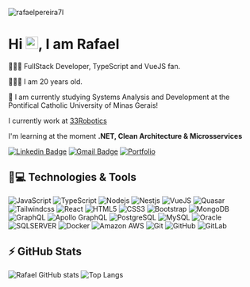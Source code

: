 <p align="left"><img src="https://komarev.com/ghpvc/?username=rafaelpereira7l" alt="rafaelpereira7l" /></p>


<h1 align = "justify"> Hi <img src="https://media.giphy.com/media/hvRJCLFzcasrR4ia7z/giphy.gif" width="25px">, I am Rafael</h1>
<p>👨🏾‍💻 FullStack Developer, TypeScript and VueJS fan.</p>
<p>🧑🏽‍💼 I am 20 years old.</p> 
<p>🏫 I am currently studying Systems Analysis and Development at the Pontifical Catholic University of Minas Gerais!</p>


I currently work at [33Robotics](https://33robotics.com/home.html)

I'm learning at the moment **.NET, Clean Architecture & Microsservices**


[![Linkedin Badge](https://img.shields.io/badge/-Rafael%20Pereira-blue?style=flat-square&logo=Linkedin&logoColor=white&link=https://www.linkedin.com/in/rafael-henrique-pereira-37b155232/)](https://www.linkedin.com/in/rafael-henrique-pereira-37b155232/)
[![Gmail Badge](https://img.shields.io/badge/-rafael.hpereira7@gmail.com-c14438?style=flat-square&logo=Gmail&logoColor=white&link=mailto:rafael.hpereira7@gmail.com)](mailto:rafael.hpereira7@gmail.com)
[![Portfolio](https://img.shields.io/badge/PORTFOLIO-blue)](https://raffp.dev/)

## 🚀💻 Technologies & Tools

![JavaScript](https://img.shields.io/badge/JavaScript-F7DF1E?&logo=javascript&logoColor=black)
![TypeScript](https://img.shields.io/badge/TypeScript-007ACC?&logo=typescript&logoColor=white)
![Nodejs](https://img.shields.io/badge/Node.js-43853D?&logo=node.js&logoColor=white)
![Nestjs](https://img.shields.io/badge/Nest.js-%23E0234E.svg?&logo=nestjs&logoColor=white)
![VueJS](https://img.shields.io/badge/Vue.js-%2335495e.svg?&logo=vuedotjs&logoColor=%234FC08D)
![Quasar](https://img.shields.io/badge/Quasar-16B7FB?&logo=quasar&logoColor=black)
![Tailwindcss](https://img.shields.io/badge/TailwindCSS-%2338B2AC.svg?&logo=tailwind-css&logoColor=white)
![React](https://img.shields.io/badge/React-20232A?&logo=react&logoColor=61DAFB)
![HTML5](https://img.shields.io/badge/HTML5-E34F26?&logo=html5&logoColor=white)
![CSS3](https://img.shields.io/badge/CSS3-1572B6?&logo=css3&logoColor=white)
![Bootstrap](https://img.shields.io/badge/Bootstrap-563D7C?&logo=bootstrap&logoColor=white)
![MongoDB](https://img.shields.io/badge/MongoDB-%234ea94b.svg?&logo=mongodb&logoColor=white)
![GraphQL](https://img.shields.io/badge/-GraphQL-E10098?&logo=graphql&logoColor=white)
![Apollo GraphQL](https://img.shields.io/badge/-ApolloGraphQL-311C87?&logo=apollo-graphql)
![PostgreSQL](https://img.shields.io/badge/PostgreSQL-316192?&logo=postgresql&logoColor=white)
![MySQL](https://img.shields.io/badge/MySQL-00000F?&logo=mysql&logoColor=white)
![Oracle](https://img.shields.io/badge/Oracle-F80000?&logo=oracle&logoColor=white)
![SQLSERVER](https://img.shields.io/badge/Microsoft%20SQL%20Server-CC2927?&logo=microsoft%20sql%20server&logoColor=white)
![Docker](https://img.shields.io/badge/Docker-2496ED?&logo=docker&logoColor=white)
![Amazon AWS](https://img.shields.io/badge/Amazon_AWS-232F3E?&logo=amazon-aws&logoColor=white)
![Git](https://img.shields.io/badge/Git-E34F26?&logo=git&logoColor=white)
![GitHub](https://img.shields.io/badge/GitHub-100000?&logo=github&logoColor=white)
![GitLab](https://img.shields.io/badge/GitLab-330F63?&logo=gitlab&logoColor=white)

## ⚡ GitHub Stats

![Rafael GitHub stats](https://github-readme-stats.vercel.app/api?username=rafaelpereira7l&show_icons=true&theme=omni)
![Top Langs](https://github-readme-stats.vercel.app/api/top-langs/?username=rafaelpereira7l&layout=compact&langs_count=8&theme=omni) 
